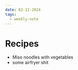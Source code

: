 ```yaml
---
date: 02-12-2024
tags:
  - weekly-note
---
```

# Recipes
- Miso noodles with vegetables
- some airfryer shit
